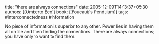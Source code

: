 
title: "there are always connections"
date: 2005-12-09T14:13:37+05:30
authors: [[Umberto Eco]]
book: [[Foucault's Pendulum]]
tags: #interconnectedness #information

No piece of information is superior to any other. Power lies in having them all on file and then finding the connections. There are always connections; you have only to want to find them.
